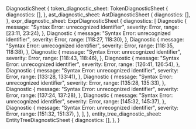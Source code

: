 DiagnosticSheet {
    token_diagnostic_sheet: TokenDiagnosticSheet {
        diagnostics: [],
    },
    ast_diagnostic_sheet: AstDiagnosticSheet {
        diagnostics: [],
    },
    expr_diagnostic_sheet: ExprDiagnosticSheet {
        diagnostics: [
            Diagnostic {
                message: "Syntax Error: unrecognized identifier",
                severity: Error,
                range: [23:11, 23:24),
            },
            Diagnostic {
                message: "Syntax Error: unrecognized identifier",
                severity: Error,
                range: [118:27, 118:30),
            },
            Diagnostic {
                message: "Syntax Error: unrecognized identifier",
                severity: Error,
                range: [118:35, 118:38),
            },
            Diagnostic {
                message: "Syntax Error: unrecognized identifier",
                severity: Error,
                range: [118:43, 118:46),
            },
            Diagnostic {
                message: "Syntax Error: unrecognized identifier",
                severity: Error,
                range: [126:41, 126:54),
            },
            Diagnostic {
                message: "Syntax Error: unrecognized identifier",
                severity: Error,
                range: [133:28, 133:41),
            },
            Diagnostic {
                message: "Syntax Error: unrecognized identifier",
                severity: Error,
                range: [135:28, 135:33),
            },
            Diagnostic {
                message: "Syntax Error: unrecognized identifier",
                severity: Error,
                range: [137:24, 137:28),
            },
            Diagnostic {
                message: "Syntax Error: unrecognized identifier",
                severity: Error,
                range: [145:32, 145:37),
            },
            Diagnostic {
                message: "Syntax Error: unrecognized identifier",
                severity: Error,
                range: [151:32, 151:37),
            },
        ],
    },
    entity_tree_diagnostic_sheet: EntityTreeDiagnosticSheet {
        diagnostics: [],
    },
}